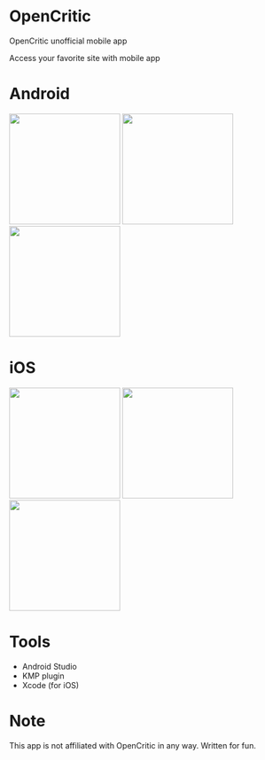 # OpenCritic
OpenCritic unofficial mobile app

Access your favorite site with mobile app

# Android

<img src="https://github.com/MAX-POLKOVNIK/OpenCritic/assets/8066100/ec838d93-ae4c-433b-b979-23adcf7bd30c" width="200" />
<img src="https://github.com/MAX-POLKOVNIK/OpenCritic/assets/8066100/f6e5f4f9-ac99-4103-8442-ee4d544abd1d" width="200" />
<img src="https://github.com/MAX-POLKOVNIK/OpenCritic/assets/8066100/85fd3e47-407e-469e-af66-272b874e47a6" width="200" />

# iOS


<img src="https://github.com/MAX-POLKOVNIK/OpenCritic/assets/8066100/abd6e7aa-e202-4138-8516-37a043269f9f" width="200" />
<img src="https://github.com/MAX-POLKOVNIK/OpenCritic/assets/8066100/304c373d-20d7-4650-8d31-367890be6892" width="200" />
<img src="https://github.com/MAX-POLKOVNIK/OpenCritic/assets/8066100/b0d46b0b-87e5-45cf-a33b-4a6be819add6" width="200" />

# Tools
- Android Studio
- KMP plugin
- Xcode (for iOS)

# Note
This app is not affiliated with OpenCritic in any way.
Written for fun.
